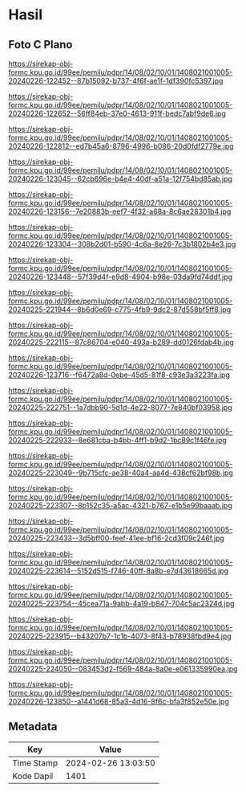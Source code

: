 # Hasil

## Foto C Plano

https://sirekap-obj-formc.kpu.go.id/99ee/pemilu/pdpr/14/08/02/10/01/1408021001005-20240226-122452--87b15092-b737-4f6f-ae1f-1df390fc5397.jpg

https://sirekap-obj-formc.kpu.go.id/99ee/pemilu/pdpr/14/08/02/10/01/1408021001005-20240226-122652--56ff84eb-37e0-4613-911f-bedc7abf9de6.jpg

https://sirekap-obj-formc.kpu.go.id/99ee/pemilu/pdpr/14/08/02/10/01/1408021001005-20240226-122812--ed7b45a6-8796-4996-b086-20d0fdf2779e.jpg

https://sirekap-obj-formc.kpu.go.id/99ee/pemilu/pdpr/14/08/02/10/01/1408021001005-20240226-123045--62cb696e-b4e4-40df-a51a-12f754bd85ab.jpg

https://sirekap-obj-formc.kpu.go.id/99ee/pemilu/pdpr/14/08/02/10/01/1408021001005-20240226-123156--7e20883b-eef7-4f32-a68a-8c6ae28301b4.jpg

https://sirekap-obj-formc.kpu.go.id/99ee/pemilu/pdpr/14/08/02/10/01/1408021001005-20240226-123304--308b2d01-b590-4c6a-8e26-7c3b1802b4e3.jpg

https://sirekap-obj-formc.kpu.go.id/99ee/pemilu/pdpr/14/08/02/10/01/1408021001005-20240226-123448--57f39d4f-e9d8-4904-b98e-03da9fd74ddf.jpg

https://sirekap-obj-formc.kpu.go.id/99ee/pemilu/pdpr/14/08/02/10/01/1408021001005-20240225-221944--8b6d0e69-c775-4fb9-9dc2-87d558bf5ff8.jpg

https://sirekap-obj-formc.kpu.go.id/99ee/pemilu/pdpr/14/08/02/10/01/1408021001005-20240225-222115--87c86704-e040-493a-b289-dd0126fdab4b.jpg

https://sirekap-obj-formc.kpu.go.id/99ee/pemilu/pdpr/14/08/02/10/01/1408021001005-20240226-123716--f6472a8d-0ebe-45d5-81f8-c93e3a3223fa.jpg

https://sirekap-obj-formc.kpu.go.id/99ee/pemilu/pdpr/14/08/02/10/01/1408021001005-20240225-222751--1a7dbb90-5d1d-4e22-8077-7e840bf03958.jpg

https://sirekap-obj-formc.kpu.go.id/99ee/pemilu/pdpr/14/08/02/10/01/1408021001005-20240225-222933--8e681cba-b4bb-4ff1-b9d2-1bc89c1f46fe.jpg

https://sirekap-obj-formc.kpu.go.id/99ee/pemilu/pdpr/14/08/02/10/01/1408021001005-20240225-223049--9b715cfc-ae38-40a4-aa4d-438cf62bf98b.jpg

https://sirekap-obj-formc.kpu.go.id/99ee/pemilu/pdpr/14/08/02/10/01/1408021001005-20240225-223307--8b152c35-a5ac-4321-b767-e1b5e99baaab.jpg

https://sirekap-obj-formc.kpu.go.id/99ee/pemilu/pdpr/14/08/02/10/01/1408021001005-20240225-223433--3d5bff00-feef-41ee-bf16-2cd3f09c246f.jpg

https://sirekap-obj-formc.kpu.go.id/99ee/pemilu/pdpr/14/08/02/10/01/1408021001005-20240225-223614--5152d515-f746-40ff-8a8b-e7d43618665d.jpg

https://sirekap-obj-formc.kpu.go.id/99ee/pemilu/pdpr/14/08/02/10/01/1408021001005-20240225-223754--45cea71a-9abb-4a19-b847-704c5ac2324d.jpg

https://sirekap-obj-formc.kpu.go.id/99ee/pemilu/pdpr/14/08/02/10/01/1408021001005-20240225-223915--b43207b7-1c1b-4073-8f43-b78938fbd9e4.jpg

https://sirekap-obj-formc.kpu.go.id/99ee/pemilu/pdpr/14/08/02/10/01/1408021001005-20240225-224050--083453d2-f569-484a-8a0e-e061335990ea.jpg

https://sirekap-obj-formc.kpu.go.id/99ee/pemilu/pdpr/14/08/02/10/01/1408021001005-20240226-123850--a1441d68-85a3-4d16-8f6c-bfa3f852e50e.jpg


## Metadata

| Key        | Value               |
| ---------- | ------------------- |
| Time Stamp | 2024-02-26 13:03:50 |
| Kode Dapil | 1401                |



